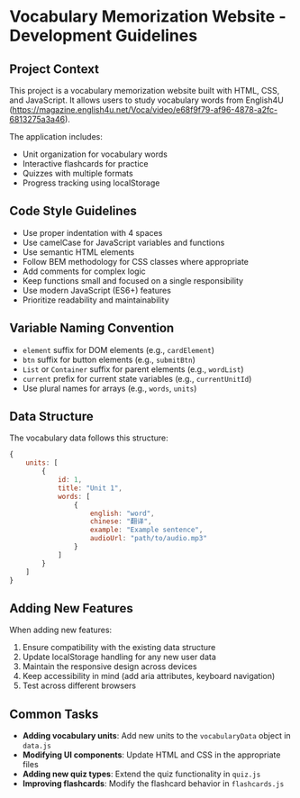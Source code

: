 <!-- Use this file to provide workspace-specific custom instructions to Copilot. For more details, visit https://code.visualstudio.com/docs/copilot/copilot-customization#_use-a-githubcopilotinstructionsmd-file -->

# Vocabulary Memorization Website - Development Guidelines

## Project Context

This project is a vocabulary memorization website built with HTML, CSS, and JavaScript. It allows users to study vocabulary words from English4U (https://magazine.english4u.net/Voca/video/e68f9f79-af96-4878-a2fc-6813275a3a46).

The application includes:
- Unit organization for vocabulary words
- Interactive flashcards for practice
- Quizzes with multiple formats
- Progress tracking using localStorage

## Code Style Guidelines

- Use proper indentation with 4 spaces
- Use camelCase for JavaScript variables and functions
- Use semantic HTML elements
- Follow BEM methodology for CSS classes where appropriate
- Add comments for complex logic
- Keep functions small and focused on a single responsibility
- Use modern JavaScript (ES6+) features
- Prioritize readability and maintainability

## Variable Naming Convention

- `element` suffix for DOM elements (e.g., `cardElement`)
- `btn` suffix for button elements (e.g., `submitBtn`)
- `List` or `Container` suffix for parent elements (e.g., `wordList`)
- `current` prefix for current state variables (e.g., `currentUnitId`)
- Use plural names for arrays (e.g., `words`, `units`)

## Data Structure

The vocabulary data follows this structure:

```javascript
{
    units: [
        {
            id: 1,
            title: "Unit 1",
            words: [
                {
                    english: "word",
                    chinese: "翻译",
                    example: "Example sentence",
                    audioUrl: "path/to/audio.mp3"
                }
            ]
        }
    ]
}
```

## Adding New Features

When adding new features:
1. Ensure compatibility with the existing data structure
2. Update localStorage handling for any new user data
3. Maintain the responsive design across devices
4. Keep accessibility in mind (add aria attributes, keyboard navigation)
5. Test across different browsers

## Common Tasks

- **Adding vocabulary units**: Add new units to the `vocabularyData` object in `data.js`
- **Modifying UI components**: Update HTML and CSS in the appropriate files
- **Adding new quiz types**: Extend the quiz functionality in `quiz.js`
- **Improving flashcards**: Modify the flashcard behavior in `flashcards.js`